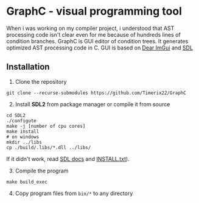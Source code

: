 # GraphC - visual programming tool
When i was working on my compiler project, i understood that AST processing code isn't clear even for me because of hundreds lines of condition branches. GraphC is GUI editor of condition trees. It generates optimized AST processing code in C. 
GUI is based on [Dear ImGui](https://github.com/ocornut/imgui) and [SDL](https://github.com/libsdl-org/sdlwiki)


## Installation
1. Clone the repository
```shell
git clone --recurse-submodules https://github.com/Timerix22/GraphC
```
2. Install **SDL2** from package manager or compile it from source
```shell
cd SDL2
./configute
make -j [number of cpu cores]
make install
# on windows
mkdir ../libs
cp ./build/.libs/*.dll ../libs/
```
If it didn't work, read [SDL docs](SDL2/docs/README.md) and [INSTALL.txt](SDL2/INSTALL.txt)).  

3. Compile the program
```shell
make build_exec
```

4. Copy program files from `bin/*` to any directory
